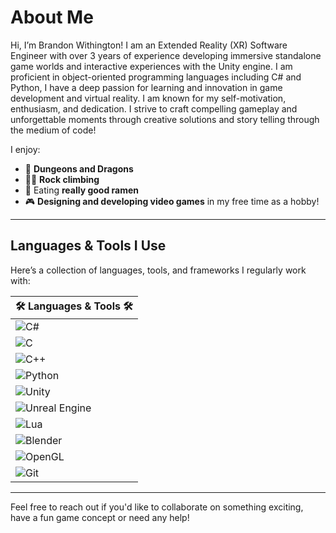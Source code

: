 # About Me

Hi, I’m Brandon Withington! I am an Extended Reality (XR) Software Engineer with over 3 years of experience developing immersive standalone game worlds and interactive experiences with the Unity engine. I am proficient in object-oriented programming languages including C# and Python, I have a deep passion for learning and innovation in game development and virtual reality. I am known for my self-motivation, enthusiasm, and dedication. I strive to craft compelling gameplay and unforgettable moments through creative solutions and story telling through the medium of code!


I enjoy:

- 🎲 **Dungeons and Dragons**
- 🧗‍♂️ **Rock climbing**
- 🍜 Eating **really good ramen**
- 🎮 **Designing and developing video games** in my free time as a hobby!

---

## Languages & Tools I Use

Here’s a collection of languages, tools, and frameworks I regularly work with:

| 🛠️ Languages & Tools 🛠️ |
|--------------------------|
| ![C#](https://img.shields.io/badge/C%23-239120?style=for-the-badge&logo=c-sharp&logoColor=white) |
| ![C](https://img.shields.io/badge/C-A8B9CC?style=for-the-badge&logo=c&logoColor=white) |
| ![C++](https://img.shields.io/badge/C++-00599C?style=for-the-badge&logo=cplusplus&logoColor=white) |
| ![Python](https://img.shields.io/badge/Python-3776AB?style=for-the-badge&logo=python&logoColor=white) |
| ![Unity](https://img.shields.io/badge/Unity-000000?style=for-the-badge&logo=unity&logoColor=white) |
| ![Unreal Engine](https://img.shields.io/badge/Unreal_Engine-313131?style=for-the-badge&logo=unreal-engine&logoColor=white) |
| ![Lua](https://img.shields.io/badge/Lua-2C2D72?style=for-the-badge&logo=lua&logoColor=white) |
| ![Blender](https://img.shields.io/badge/Blender-F5792A?style=for-the-badge&logo=blender&logoColor=white) |
| ![OpenGL](https://img.shields.io/badge/OpenGL-5586A4?style=for-the-badge&logo=opengl&logoColor=white) |
| ![Git](https://img.shields.io/badge/Git-F05032?style=for-the-badge&logo=git&logoColor=white) |

---

Feel free to reach out if you'd like to collaborate on something exciting, have a fun game concept or need any help!
